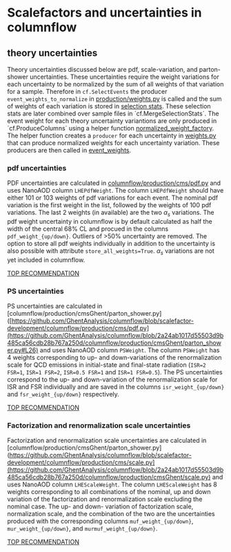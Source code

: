 # Scalefactors and uncertainties in columnflow

## theory uncertainties
Theory uncertainties discussed below are pdf, scale-variation, and parton-shower uncertainties. These uncertainties require the weight variations for each uncertainty to be normalized by the sum of all weights of that variation for a sample. Therefore in `cf.SelectEvents` the producer `event_weights_to_normalize` in [production/weights.py](https://github.com/GhentAnalysis/columnflow/blob/2a24ab1017d55503d9b485ca56cdb28b767a250d/analysis_templates/ghent_template/__cf_module_name__/production/weights.py#L33C5-L33C31) is called and the sum of weights of each variation is stored in [selection stats](https://github.com/GhentAnalysis/columnflow/blob/2a24ab1017d55503d9b485ca56cdb28b767a250d/analysis_templates/ghent_template/__cf_module_name__/selection/stats.py#L57-L71). These selection stats are later combined over sample files in ´cf.MergeSelectionStats´. The event weight for each theory uncertainty variantions are only produced in ´cf.ProduceColumns´ using a helper function [normalized_weight_factory](https://github.com/GhentAnalysis/columnflow/blob/2a24ab1017d55503d9b485ca56cdb28b767a250d/analysis_templates/ghent_template/__cf_module_name__/production/normalized_weights.py#L22). The helper function creates a `producer` for each uncertainty in [weights.py](https://github.com/GhentAnalysis/columnflow/blob/2a24ab1017d55503d9b485ca56cdb28b767a250d/analysis_templates/ghent_template/__cf_module_name__/production/weights.py#L82-L96) that can produce normalized weights for each uncertainty variation. These producers are then called in [event_weights](https://github.com/GhentAnalysis/columnflow/blob/2a24ab1017d55503d9b485ca56cdb28b767a250d/analysis_templates/ghent_template/__cf_module_name__/production/weights.py#L110).
### pdf uncertainties
PDF uncertainties are calculated in [columnflow/production/cms/pdf.py](https://github.com/GhentAnalysis/columnflow/blob/scalefactor-development/columnflow/production/cms/pdf.py) and uses NanoAOD column `LHEPdfWeight`. The column `LHEPdfWeight` should have either 101 or 103 weights of pdf variations for each event. The nominal pdf variation is the first weight in the list, followed by the weights of 100 pdf variations. The last 2 weights (in available) are the two $α_s$ variations. The pdf weight uncertainty in columnflow is by default calculated as half the width of the central 68% CL and procued in the columns `pdf_weight_{up/down}`. Outliers of >50% uncertainty are removed. The option to store all pdf weights individually in addition to the uncertainty is also possible with attribute `store_all_weights=True`. $α_s$ variations are not yet included in columnflow.

[TOP RECOMMENDATION](https://twiki.cern.ch/twiki/bin/viewauth/CMS/TopSystematics#PDF)

### PS uncertainties
 PS uncertainties are calculated in [columnflow/production/cmsGhent/parton_shower.py]([https://github.com/GhentAnalysis/columnflow/blob/scalefactor-development/columnflow/production/cms/pdf.py](https://github.com/GhentAnalysis/columnflow/blob/2a24ab1017d55503d9b485ca56cdb28b767a250d/columnflow/production/cmsGhent/parton_shower.py#L26) and uses NanoAOD column `PSWeight`. The column `PSWeight` has 4 weights corresponding to up- and down-variations of the renormalization scale for QCD emissions in initial-state and final-state radiation (`ISR=2 FSR=1`, `ISR=1 FSR=2`, `ISR=0.5 FSR=1` and `ISR=1 FSR=0.5`). The PS uncertainties correspond to the up- and down-variation of the renormalization scale for ISR and FSR individually and are saved in the columns `isr_weight_{up/down}` and `fsr_weight_{up/down}` respectively.

[TOP RECOMMENDATION](https://twiki.cern.ch/twiki/bin/viewauth/CMS/TopSystematics#Parton_shower_uncertainties)

### Factorization and renormalization scale uncertainties
 Factorization and renormalization scale uncertainties are calculated in [columnflow/production/cmsGhent/parton_shower.py](https://github.com/GhentAnalysis/columnflow/blob/scalefactor-development/columnflow/production/cms/scale.py](https://github.com/GhentAnalysis/columnflow/blob/2a24ab1017d55503d9b485ca56cdb28b767a250d/columnflow/production/cmsGhent/scale.py) and uses NanoAOD column `LHEScaleWeight`. The column `LHEScaleWeight` has 8 weights corresponding to all combinations of the nominal, up and down variation of the factorization and renormalization scale excluding the nominal case. The up- and down- variation of factorization scale, normalization scale, and the combination of the two are the uncertainties produced with the corresponding columns `muf_weight_{up/down}`, `mur_weight_{up/down}`, and `murmuf_weight_{up/down}`.

[TOP RECOMMENDATION](https://twiki.cern.ch/twiki/bin/viewauth/CMS/TopSystematics#Parton_shower_uncertainties)
